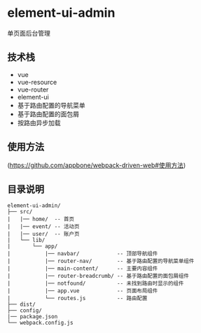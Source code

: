 # element-ui-admin

单页面后台管理


## 技术栈

* vue
* vue-resource
* vue-router
* element-ui
* 基于路由配置的导航菜单
* 基于路由配置的面包屑
* 按路由异步加载

## 使用方法
(https://github.com/appbone/webpack-driven-web#使用方法)

## 目录说明

```
element-ui-admin/
├── src/
|   |── home/  -- 首页
|   |── event/ -- 活动页
|   |── user/  -- 账户页
|   └── lib/
|       └── app/
|           |── navbar/            -- 顶部导航组件
|           |── router-nav/        -- 基于路由配置的导航菜单组件
|           |── main-content/      -- 主要内容组件
|           |── router-breadcrumb/ -- 基于路由配置的面包屑组件
|           |── notfound/          -- 未找到路由时显示的组件
|           |── app.vue            -- 页面布局组件
|           └── routes.js          -- 路由配置
├── dist/
├── config/
|── package.json
└── webpack.config.js
```

